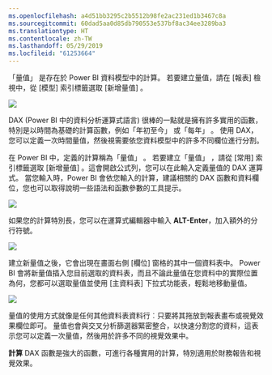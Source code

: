 ```yaml
---
ms.openlocfilehash: a4d51bb3295c2b5512b98fe2ac231ed1b3467c8a
ms.sourcegitcommit: 60dad5aa0d85db790553e537bf8ac34ee3289ba3
ms.translationtype: HT
ms.contentlocale: zh-TW
ms.lasthandoff: 05/29/2019
ms.locfileid: "61253664"
---
```

「量值」  是存在於 Power BI 資料模型中的計算。 若要建立量值，請在 [報表]  檢視中，從 [模型]  索引標籤選取 [新增量值]  。

![](media/2-5-create-calculated-measures/2-5_1.png)

DAX (Power BI 中的資料分析運算式語言) 很棒的一點就是擁有許多實用的函數，特別是以時間為基礎的計算函數，例如「年初至今」  或「每年」  。 使用 DAX，您可以定義一次時間量值，然後視需要依您資料模型中的許多不同欄位進行分割。

在 Power BI 中，定義的計算稱為「量值」  。 若要建立「量值」  ，請從 [常用]  索引標籤選取 [新增量值]  。這會開啟公式列，您可以在此輸入定義量值的 DAX 運算式。 當您輸入時，Power BI 會依您輸入的計算，建議相關的 DAX 函數和資料欄位，您也可以取得說明一些語法和函數參數的工具提示。

![](media/2-5-create-calculated-measures/2-5_2.png)

如果您的計算特別長，您可以在運算式編輯器中輸入 **ALT-Enter**，加入額外的分行符號。

![](media/2-5-create-calculated-measures/2-5_3.png)

建立新量值之後，它會出現在畫面右側 [欄位]  窗格的其中一個資料表中。 Power BI 會將新量值插入您目前選取的資料表，而且不論此量值在您資料中的實際位置為何，您都可以選取量值並使用 [主資料表]  下拉式功能表，輕鬆地移動量值。

![](media/2-5-create-calculated-measures/2-5_4.png)

量值的使用方式就像是任何其他資料表資料行︰只要將其拖放到報表畫布或視覺效果欄位即可。 量值也會與交叉分析篩選器緊密整合，以快速分割您的資料，這表示您可以定義一次量值，然後用於許多不同的視覺效果中。

**計算** DAX 函數是強大的函數，可進行各種實用的計算，特別適用於財務報告和視覺效果。

